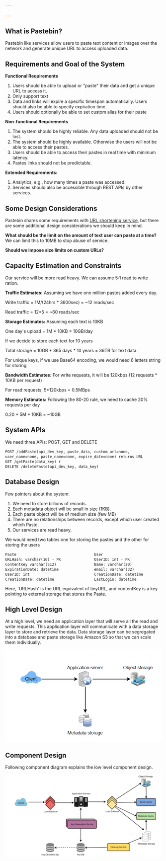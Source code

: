 ```yaml
---

---
```


## What is Pastebin?

Pastebin like services allow users to paste text content or images over the network and generate unique URL to access uploaded data.



## Requirements and Goal of the System

**Functional Requirements**

1. Users should be able to upload or "paste" their data and get a unique URL to access it.
2. Only support text
3. Data and links will expire a specific timespan automatically. Users should also be able to specify expiration time.
4. Users should optionally be able to set custom alias for their paste



**Non-functional Requirements**

1. The system should be highly reliable. Any data uploaded should not be lost.
2. The system should be highly available. Otherwise the users will not be able to access  their pastes.
3. Users should be able to access their pastes in real time with minimum latency.
4. Pastes links should not be predictable.



**Extended Requirements:**

1. Analytics, e.g., how many times a paste was accessed.
2. Services should also be accessible through REST APIs by other services.



## Some Design Considerations

Pastebin shares some requirements with [URL shortening service](https://abhi-shukla21.github.io/2021/08/09/Designing-a-URL-shortening-service-like-tinyUrl.html), but there are some additional design considerations we should keep in mind.



**What should be the limit on the amount of text user can paste at a time?** We can limit this to 10MB to stop abuse of service.



**Should we impose size limits on custom URLs?** 



## Capacity Estimation and Constraints

Our service will be more read heavy. We can assume 5:1 read to write ration.

**Traffic Estimates:** Assuming we have one million pastes added every day.

Write  traffic = 1M/(24hrs * 3600sec) = ~12 reads/sec

Read traffic = 12*5 = ~60 reads/sec

**Storage Estimates:** Assuming each text is 10KB

One day's upload = 1M * 10KB = 10GB/day

If we decide to store each text for 10 years

Total storage = 10GB * 365 days * 10 years = 36TB for text data.

For unique keys, if we use Base64 encoding, we would need 6 letters string for storing.

**Bandwidth Estimates:** For write requests, it will be 120kbps (12 requests * 10KB per request)

For read requests, 5*120kbps = 0.5MBps

**Memory Estimates:** Following the 80-20 rule, we need to cache 20% requests per day

 0.20 * 5M * 10KB = ~10GB



## System APIs

We need three APIs: POST, GET and DELETE

```
POST /addPaste(api_dev_key, paste_data, custom_url=none, user_name=none, paste_name=none, expire_date=none) returns URL
GET /getPaste(data_key) r
DELETE /deletePaste(api_dev_key, data_key)
```

 

## Database Design 

Few pointers about the system: 

1. We need to store billions of records.
2. Each metadata object will be small in size (1KB).
3. Each paste object will be of medium size (few MB)
4. There are no relationships between records, except which user created which Paste.
5. Our services are read heavy.

We would need two tables one for storing the pastes and the other for storing the users

```
Paste									User
URLHash: varchar(16) - PK				UserID: int - PK
ContentKey varchar(512)					Name: varchar(20)
ExpirationDate: datetime				email: varchar(32)
UserID: int								CreationDate: datetime
CreationDate: datetime					LastLogin: datetime
```



Here, 'URLHash' is the URL equivalent of tinyURL, and contentKey is a key pointing to external storage that stores the Paste.



## High Level Design

At a high level, we need an application layer that will serve all the read and write requests. This application layer will communicate with a data storage layer to store and retrieve the data. Data storage layer can be segregated into a database and paste storage like Amazon S3 so that we can scale them individually.

![](/assets/pastebin-HLD.PNG)



## Component Design

Following component diagram explains the low level component design.

![pastebin-LLD](/assets/pastebin-LLD.PNG)
